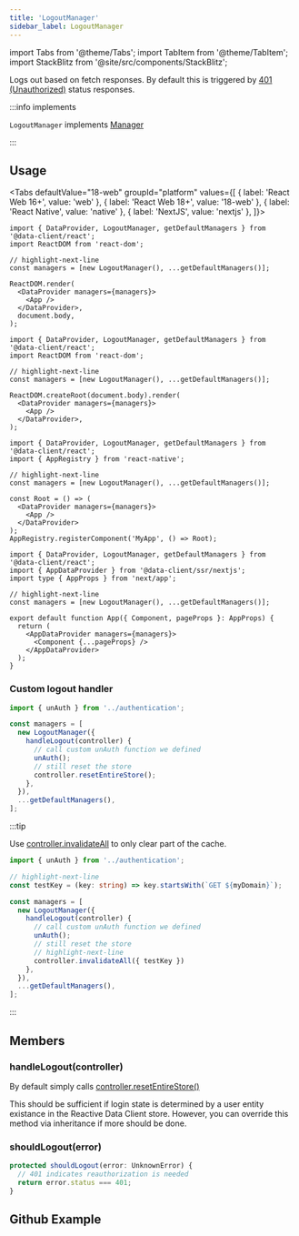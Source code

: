 ```yaml
---
title: 'LogoutManager'
sidebar_label: LogoutManager
---
```


import Tabs from '@theme/Tabs';
import TabItem from '@theme/TabItem';
import StackBlitz from '@site/src/components/StackBlitz';

<head>
  <title>LogoutManager - Handling 401s and other deauthorization triggers</title>
</head>

Logs out based on fetch responses. By default this is triggered by [401 (Unauthorized)](https://developer.mozilla.org/en-US/docs/Web/HTTP/Status/401) status responses.

:::info implements

`LogoutManager` implements [Manager](./Manager.md)

:::

## Usage

<Tabs
defaultValue="18-web"
groupId="platform"
values={[
{ label: 'React Web 16+', value: 'web' },
{ label: 'React Web 18+', value: '18-web' },
{ label: 'React Native', value: 'native' },
{ label: 'NextJS', value: 'nextjs' },
]}>
<TabItem value="web">

```tsx title="/index.tsx"
import { DataProvider, LogoutManager, getDefaultManagers } from '@data-client/react';
import ReactDOM from 'react-dom';

// highlight-next-line
const managers = [new LogoutManager(), ...getDefaultManagers()];

ReactDOM.render(
  <DataProvider managers={managers}>
    <App />
  </DataProvider>,
  document.body,
);
```

</TabItem>

<TabItem value="18-web">

```tsx title="/index.tsx"
import { DataProvider, LogoutManager, getDefaultManagers } from '@data-client/react';
import ReactDOM from 'react-dom';

// highlight-next-line
const managers = [new LogoutManager(), ...getDefaultManagers()];

ReactDOM.createRoot(document.body).render(
  <DataProvider managers={managers}>
    <App />
  </DataProvider>,
);
```

</TabItem>

<TabItem value="native">

```tsx title="/index.tsx"
import { DataProvider, LogoutManager, getDefaultManagers } from '@data-client/react';
import { AppRegistry } from 'react-native';

// highlight-next-line
const managers = [new LogoutManager(), ...getDefaultManagers()];

const Root = () => (
  <DataProvider managers={managers}>
    <App />
  </DataProvider>
);
AppRegistry.registerComponent('MyApp', () => Root);
```

</TabItem>

<TabItem value="nextjs">

```tsx title="pages/_app.tsx"
import { DataProvider, LogoutManager, getDefaultManagers } from '@data-client/react';
import { AppDataProvider } from '@data-client/ssr/nextjs';
import type { AppProps } from 'next/app';

// highlight-next-line
const managers = [new LogoutManager(), ...getDefaultManagers()];

export default function App({ Component, pageProps }: AppProps) {
  return (
    <AppDataProvider managers={managers}>
      <Component {...pageProps} />
    </AppDataProvider>
  );
}
```

</TabItem>
</Tabs>

### Custom logout handler

```ts
import { unAuth } from '../authentication';

const managers = [
  new LogoutManager({
    handleLogout(controller) {
      // call custom unAuth function we defined
      unAuth();
      // still reset the store
      controller.resetEntireStore();
    },
  }),
  ...getDefaultManagers(),
];
```

:::tip

Use [controller.invalidateAll](./Controller.md#invalidateAll) to only clear part of the cache.

```ts
import { unAuth } from '../authentication';

// highlight-next-line
const testKey = (key: string) => key.startsWith(`GET ${myDomain}`);

const managers = [
  new LogoutManager({
    handleLogout(controller) {
      // call custom unAuth function we defined
      unAuth();
      // still reset the store
      // highlight-next-line
      controller.invalidateAll({ testKey })
    },
  }),
  ...getDefaultManagers(),
];
```

:::

## Members

### handleLogout(controller)

By default simply calls [controller.resetEntireStore()](./Controller.md#resetEntireStore)

This should be sufficient if login state is determined by a user entity existance in the Reactive Data Client store. However,
you can override this method via inheritance if more should be done.

### shouldLogout(error)

```ts
protected shouldLogout(error: UnknownError) {
  // 401 indicates reauthorization is needed
  return error.status === 401;
}
```

## Github Example

<StackBlitz app="github-app" file="src/RootProvider.tsx" view="editor" />
